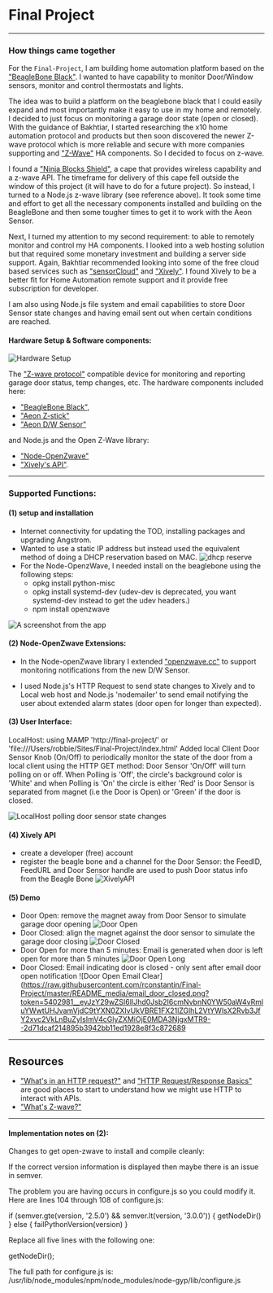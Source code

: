 # Final Project

---

### How things came together

For the `Final-Project`, I am building home automation platform based on the 
["BeagleBone Black"](http://beagleboard.org/Products/BeagleBone%20Black). 
I wanted to have capability to monitor Door/Window sensors, monitor and control thermostats and lights. 

The idea was to build a platform on the beaglebone black that I could easily expand and 
most importantly make it easy to use in my home and remotely. 
I decided to just focus on monitoring a garage door state (open or closed). 
With the guidance of Bakhtiar, I started researching the x10 home automation protocol 
and products but then soon discovered the newer Z-wave protocol which is more reliable and 
secure with more companies supporting and ["Z-Wave"](http://www.z-wave.com/) HA components. 
So I decided to focus on z-wave.
 
I found a ["Ninja Blocks Shield"](http://ninjablocks.com/collections/ninja-blocks/products/ninja-shield-for-beaglebone-black), 
a cape that provides wireless capability and a z-wave API. 
The timeframe for delivery of this cape fell outside the window of this project (it will have to do for a future project). 
So instead, I turned to a Node.js z-wave library (see reference above). It took some time and effort to get all the necessary components installed and 
building on the BeagleBone and then some tougher times to get it to work with the Aeon Sensor. 

Next, I turned my attention to my second requirement: to able to remotely monitor and control my HA components. 
I looked into a web hosting solution but that required some monetary investment and building a server side support. 
Again, Bakhtiar recommended looking into some of the free cloud based services such as ["sensorCloud"](www.sensorcloud.com) 
and ["Xively"](https://xively.com). 
I found Xively to be a better fit for Home Automation remote support and it provide free subscription for developer.

I am also using Node.js file system and email capabilities to store Door Sensor state changes and having email 
sent out when certain conditions are reached.

#### Hardware Setup & Software components:

![Hardware Setup](https://raw.githubusercontent.com/rconstantin/Final-Project/master/README_media/beaglebone%20with%20zwave%20devices.png?token=5402981__eyJzY29wZSI6IlJhd0Jsb2I6cmNvbnN0YW50aW4vRmluYWwtUHJvamVjdC9tYXN0ZXIvUkVBRE1FX21lZGlhL2JlYWdsZWJvbmUgd2l0aCB6d2F2ZSBkZXZpY2VzLnBuZyIsImV4cGlyZXMiOjE0MDA3NjgwMDh9--a74c41137527712cb6f9823b477e9bbdd627afd6)

The ["Z-wave protocol"](http://en.wikipedia.org/wiki/Z-Wave) compatible device for monitoring and reporting garage door status, 
temp changes, etc.  The hardware components included here:

+ ["BeagleBone Black"](http://beagleboard.org/Products/BeagleBone%20Black), 
+ ["Aeon Z-stick"](http://aeotec.com/z-wave-usb-stick) 
+ ["Aeon D/W Sensor"](http://aeotec.com/z-wave-door-window-sensor) 

and Node.js and the Open Z-Wave library: 

+ ["Node-OpenZwave"](https://github.com/jperkin/node-openzwave) 
+ ["Xively's API"](https://xively.com/develop/FTDu-2xDjPP1Ix4z1znM). 

---

### Supported Functions:

#### (1) setup and installation

+ Internet connectivity for updating the TOD, installing packages and upgrading Angstrom. 
+ Wanted to use a static IP address but instead used the equivalent method of doing a DHCP reservation based on MAC. 
![dhcp reserve](https://raw.githubusercontent.com/rconstantin/Final-Project/master/README_media/DHCP_IP.png?token=5402981__eyJzY29wZSI6IlJhd0Jsb2I6cmNvbnN0YW50aW4vRmluYWwtUHJvamVjdC9tYXN0ZXIvUkVBRE1FX21lZGlhL0RIQ1BfSVAucG5nIiwiZXhwaXJlcyI6MTQwMDc2Nzk2NH0%3D--041c081c9221bde38fe3799aefb5b7d0af6da52b)
+ For the Node-OpenzWave, I needed install on the beaglebone using the following steps:
	+ opkg install python-misc
	+ opkg install systemd-dev (udev-dev is deprecated, you want systemd-dev instead to get the udev headers.)
	+ npm install openzwave

![A screenshot from the app](https://raw.githubusercontent.com/rconstantin/Final-Project/master/README_media/beaglebone%20with%20zwave%20devices.png?token=5402981__eyJzY29wZSI6IlJhd0Jsb2I6cmNvbnN0YW50aW4vRmluYWwtUHJvamVjdC9tYXN0ZXIvUkVBRE1FX21lZGlhL2JlYWdsZWJvbmUgd2l0aCB6d2F2ZSBkZXZpY2VzLnBuZyIsImV4cGlyZXMiOjE0MDA2OTc0NzZ9--2423b5f57b54d6f67be9fe297bc3d64ff364f7aa)

#### (2) Node-OpenZwave Extensions: 

+ In the Node-openZwave library I extended ["openzwave.cc"](https://github.com/rconstantin/Final-Project/tree/master/my-node-openzwave/src/openzwave.cc) 
to support monitoring notifications from the new D/W Sensor. 

+ I used Node.js's HTTP Request to send state changes to Xively and to Local web host and Node.js 'nodemailer' to send email 
notifying the user about extended alarm states (door open for longer than expected).

#### (3) User Interface:

LocalHost: using MAMP 'http://final-project/' or 'file:///Users/robbie/Sites/Final-Project/index.html'
Added local Client Door Sensor Knob (On/Off) to periodically monitor the state of the door from a local client using the HTTP GET method: Door Sensor 'On/Off' will turn polling on or off. When Polling is 'Off', the circle's background color is 'White' and when Polling is 'On' the circle is either 'Red' is Door Sensor is separated from magnet (i.e the Door is Open) or 'Green' if the door is closed.

![LocalHost polling door sensor state changes](https://raw.githubusercontent.com/rconstantin/Final-Project/master/README_media/client_monitor.png?token=5402981__eyJzY29wZSI6IlJhd0Jsb2I6cmNvbnN0YW50aW4vRmluYWwtUHJvamVjdC9tYXN0ZXIvUkVBRE1FX21lZGlhL2NsaWVudF9tb25pdG9yLnBuZyIsImV4cGlyZXMiOjE0MDA2OTczNzd9--5e45219c7b1b8e757cfb870afc93014ce5dd9000)

#### (4) Xively API

+ create a developer (free) account
+ register the beagle bone and a channel for the Door Sensor: the FeedID, FeedURL and Door Sensor handle are used to push Door status info from the Beagle Bone
![XivelyAPI](https://raw.githubusercontent.com/rconstantin/Final-Project/master/README_media/XivelyAPI.png?token=5402981__eyJzY29wZSI6IlJhd0Jsb2I6cmNvbnN0YW50aW4vRmluYWwtUHJvamVjdC9tYXN0ZXIvUkVBRE1FX21lZGlhL1hpdmVseUFQSS5wbmciLCJleHBpcmVzIjoxNDAwNzY3OTExfQ%3D%3D--6d4701dae9c3ed0d41bee4d4ac44fe7f198cb10f)

#### (5) Demo

+ Door Open: remove the magnet away from Door Sensor to simulate garage door opening
![Door Open](https://raw.githubusercontent.com/rconstantin/Final-Project/master/README_media/DoorOpen.png?token=5402981__eyJzY29wZSI6IlJhd0Jsb2I6cmNvbnN0YW50aW4vRmluYWwtUHJvamVjdC9tYXN0ZXIvUkVBRE1FX21lZGlhL0Rvb3JPcGVuLnBuZyIsImV4cGlyZXMiOjE0MDA3Njc4NTZ9--1347677b28ba5aad296305b3158a189680df1e65)
+ Door Closed: align the magnet against the door sensor to simulate the garage door closing
![Door Closed](https://raw.githubusercontent.com/rconstantin/Final-Project/master/README_media/DoorClosed.png?token=5402981__eyJzY29wZSI6IlJhd0Jsb2I6cmNvbnN0YW50aW4vRmluYWwtUHJvamVjdC9tYXN0ZXIvUkVBRE1FX21lZGlhL0Rvb3JDbG9zZWQucG5nIiwiZXhwaXJlcyI6MTQwMDc2ODA3MH0%3D--af79f927a006cc16c270f3e0c6364a234b04c88c)
+ Door Open for more than 5 minutes: Email is generated when door is left open for more than 5 minutes
![Door Open Long](https://raw.githubusercontent.com/rconstantin/Final-Project/master/README_media/email_door_open.png?token=5402981__eyJzY29wZSI6IlJhd0Jsb2I6cmNvbnN0YW50aW4vRmluYWwtUHJvamVjdC9tYXN0ZXIvUkVBRE1FX21lZGlhL2VtYWlsX2Rvb3Jfb3Blbi5wbmciLCJleHBpcmVzIjoxNDAwNzY4MDkzfQ%3D%3D--981c202b9c15b9fe4b524e7edb02d5331f05023c)
+ Door Closed: Email indicating door is closed - only sent after email door open notification
![Door Open Email Clear](https://raw.githubusercontent.com/rconstantin/Final-Project/master/README_media/email_door_closed.png?token=5402981__eyJzY29wZSI6IlJhd0Jsb2I6cmNvbnN0YW50aW4vRmluYWwtUHJvamVjdC9tYXN0ZXIvUkVBRE1FX21lZGlhL2VtYWlsX2Rvb3JfY2xvc2VkLnBuZyIsImV4cGlyZXMiOjE0MDA3NjgxMTR9--2d71dcaf214895b3942bb11ed1928e8f3c872689

---

## Resources

+ ["What's in an HTTP request?"](http://rve.org.uk/dumprequest) and ["HTTP Request/Response Basics"](http://devhub.fm/http-requestresponse-basics/) are good places to start to understand how we might use HTTP to interact with APIs.
+ ["What's Z-wave?"](http://en.wikipedia.org/wiki/Z-Wave)

---

#### Implementation notes on (2):

Changes to get open-zwave to install and compile cleanly:

If the correct version information is displayed then maybe there is an issue in semver. 

The problem you are having occurs in configure.js so you could modify it. Here are lines 104 through 108 of configure.js:

  if (semver.gte(version, '2.5.0') && semver.lt(version, '3.0.0')) {
    getNodeDir()
  } else {
    failPythonVersion(version)
  }
  
Replace all five lines with the following one:

   getNodeDir();
  
The full path for configure.js is: /usr/lib/node_modules/npm/node_modules/node-gyp/lib/configure.js
